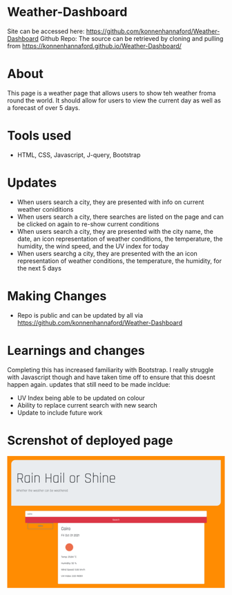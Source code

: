 # Weather-Dashboard
Site can be accessed here: https://github.com/konnenhannaford/Weather-Dashboard
Github Repo: The source can be retrieved by cloning and pulling from https://konnenhannaford.github.io/Weather-Dashboard/

# About
This page is a weather page that allows users to show teh weather froma round the world.  It should allow for users to view the current day as well as a forecast of over 5 days.  

# Tools used
- HTML, CSS, Javascript, J-query, Bootstrap

# Updates

- When users search a city, they are presented with info on current weather coniditions
- When users search a city, there searches are listed on the page and can be clicked on again to re-show current conditions
- When users search a city, they are presented with the city name, the date, an icon representation of weather conditions, the temperature, the humidity, the wind speed, and the UV index for today
- When users searchg a city, they are presented with the an icon representation of weather conditions, the temperature, the humidity, for the next 5 days

# Making Changes
- Repo is public and can be updated by all via https://github.com/konnenhannaford/Weather-Dashboard

# Learnings and changes
Completing this has increased familiarity with Bootstrap.  I really struggle with Javascript though and have taken time off to ensure that this doesnt happen again.  updates that still need to be made incldue:
- UV Index being able to be updated on colour
- Ability to replace current search with new search
- Update to include future work

# Screnshot of deployed page
![Deployed Page](screencapture-file-Users-konnen-bootcamp-homework-sixth-Weather-Dashboard-index-html-2021-10-01-23_38_31.png)


